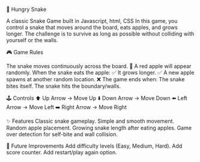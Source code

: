 🐍 Hungry Snake

A classic Snake Game built in Javascript, html, CSS
In this game, you control a snake that moves around the board, eats apples, and grows longer. The challenge is to survive as long as possible without colliding with yourself or the walls.

🎮 Game Rules

The snake moves continuously across the board.
🍎 A red apple will appear randomly.
When the snake eats the apple:
✅ It grows longer.
✅ A new apple spawns at another random location.
❌ The game ends when:
The snake bites itself.
The snake hits the boundary/walls.


🕹️ Controls
⬆ Up Arrow → Move Up
⬇️ Down Arrow → Move Down
⬅️ Left Arrow → Move Left
➡️ Right Arrow → Move Right


✨ Features
Classic snake gameplay.
Simple and smooth movement.
Random apple placement.
Growing snake length after eating apples.
Game over detection for self-bite and wall collision.


🚀 Future Improvements
Add difficulty levels (Easy, Medium, Hard).
Add score counter.
Add restart/play again option.
